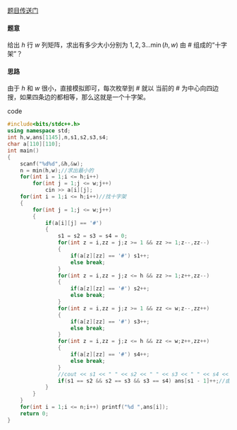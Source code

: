 [题目传送门](https://www.luogu.com.cn/problem/AT_abc300_c)

#### 题意

给出 $h$ 行 $w$ 列矩阵，求出有多少大小分别为 $1, 2, 3... \min(h, w)$ 由 # 组成的“十字架”？

#### 思路

由于 $h$ 和 $w$ 很小，直接模拟即可，每次枚举到 # 就以 当前的 # 为中心向四边搜，如果四条边的都相等，那么这就是一个十字架。

code

```cpp
#include<bits/stdc++.h>
using namespace std;
int h,w,ans[1145],n,s1,s2,s3,s4;
char a[110][110];
int main()
{
	scanf("%d%d",&h,&w);
	n = min(h,w);//求出最小的 
	for(int i = 1;i <= h;i++)
		for(int j = 1;j <= w;j++)
			cin >> a[i][j];
	for(int i = 1;i <= h;i++)//找十字架 
	{
		for(int j = 1;j <= w;j++)
		{
			if(a[i][j] == '#')
			{
				s1 = s2 = s3 = s4 = 0;
				for(int z = i,zz = j;z >= 1 && zz >= 1;z--,zz--) 
				{
					if(a[z][zz] == '#') s1++;
					else break;
				}
				for(int z = i,zz = j;z <= h && zz >= 1;z++,zz--) 
				{
					if(a[z][zz] == '#') s2++;
					else break;
				}
				for(int z = i,zz = j;z >= 1 && zz <= w;z--,zz++) 
				{
					if(a[z][zz] == '#') s3++;
					else break;
				}
				for(int z = i,zz = j;z <= h && zz <= w;z++,zz++) 
				{
					if(a[z][zz] == '#') s4++;
					else break;
				}
				//cout << s1 << " " << s2 << " " << s3 << " " << s4 << endl;
				if(s1 == s2 && s2 == s3 && s3 == s4) ans[s1 - 1]++;//由于它们都算了当前的#，所以要-- 
			}
		}
	}
	for(int i = 1;i <= n;i++) printf("%d ",ans[i]);
    return 0;
}

```

